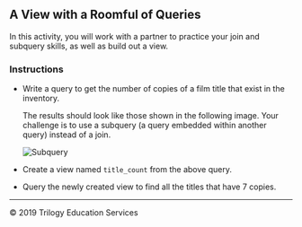 ## A View with a Roomful of Queries

In this activity, you will work with a partner to practice your join and subquery skills, as well as build out a view.

### Instructions

* Write a query to get the number of copies of a film title that exist in the inventory.

    The results should look like those shown in the following image. Your challenge is to use a subquery (a query embedded within another query) instead of a join.

  ![Subquery](Images/subquery.png)

* Create a view named `title_count` from the above query.

* Query the newly created view to find all the titles that have 7 copies.

---

© 2019 Trilogy Education Services
